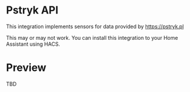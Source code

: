 # Pstryk API

This integration implements sensors for data provided by https://pstryk.pl

This may or may not work. You can install this integration to your Home Assistant using HACS.

# Preview

TBD
